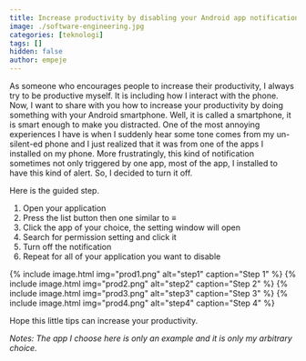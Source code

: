 ```yaml
---
title: Increase productivity by disabling your Android app notification
image: ./software-engineering.jpg
categories: [teknologi]
tags: []
hidden: false
author: empeje
---
```


As someone who encourages people to increase their productivity, I always try to be productive myself. It is including how I interact with the phone. Now, I want to share with you how to increase your productivity by doing something with your Android smartphone. Well, it is called a smartphone, it is smart enough to make you distracted. One of the most annoying experiences I have is when I suddenly hear some tone comes from my un-silent-ed phone and I just realized that it was from one of the apps I installed on my phone. More frustratingly, this kind of notification sometimes not only triggered by one app, most of the app, I installed to have this kind of alert. So, I decided to turn it off.

Here is the guided step.

1. Open your application
2. Press the list button then one similar to ≡
3. Click the app of your choice, the setting window will open
4. Search for permission setting and click it
5. Turn off the notification
6. Repeat for all of your application you want to disable

{% include image.html img="prod1.png" alt="step1" caption="Step 1" %}
{% include image.html img="prod2.png" alt="step2" caption="Step 2" %}
{% include image.html img="prod3.png" alt="step3" caption="Step 3" %}
{% include image.html img="prod4.png" alt="step4" caption="Step 4" %}

Hope this little tips can increase your productivity.

*Notes: The app I choose here is only an example and it is only my arbitrary choice.*

